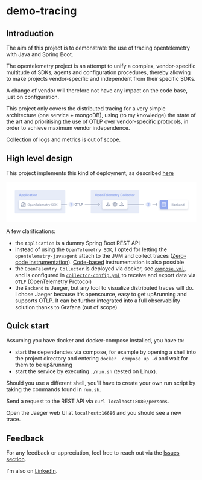 # demo-tracing

## Introduction

The aim of this project is to demonstrate the use of tracing opentelemetry with Java and Spring Boot.

The opentelemetry project is an attempt to unify a complex, vendor-specific multitude of SDKs, agents and configuration
procedures, thereby allowing to make projects vendor-specific and independent from their specific SDKs.

A change of vendor will therefore not have any impact on the code base, just on configuration.

This project only covers the distributed tracing for a very simple architecture (one service + mongoDB), using (to
my knowledge) the state of the art and prioritising the use of OTLP over vendor-specific protocols, in order to
achieve maximum vendor independence.

Collection of logs and metrics is out of scope.

## High level design

This project implements this kind of deployment, as described [here](https://opentelemetry.io/docs/collector/deployment/agent/)

![img.png](img.png)

A few clarifications:

- the `Application` is a dummy Spring Boot REST API
- instead of using the `OpenTelemetry SDK`, I opted for letting the `opentelemetry-javaagent` attach to the JVM and
  collect traces ([Zero-code instrumentation](https://opentelemetry.io/docs/zero-code/java/agent/)). [Code-based](https://opentelemetry.io/docs/concepts/instrumentation/code-based/) instrumentation is
  also possible
- the `OpenTelemtry Collector` is deployed via docker, see [`compose.yml`](compose.yml), and is configured in 
  [`collector-config.yml`](src/main/resources/collector-config.yml) to receive and export data via `OTLP` 
  (OpenTelemetry Protocol)
- the `Backend` is Jaeger, but any tool to visualize distributed traces will do. I chose Jaeger because it's 
  opensource, easy to get up&running and supports OTLP. It can be further integrated into a full observability 
  solution thanks to Grafana (out of scope)

## Quick start

Assuming you have docker and docker-compose installed, you have to:

- start the dependencies via compose, for example by opening a shell into the project directory and entering `docker 
compose up -d` and wait for them to be up&running
- start the service by executing `./run.sh` (tested on Linux).

Should you use a different shell, you'll have to create your own run script by taking the commands found in `run.sh`.

Send a request to the REST API via `curl localhost:8080/persons`.

Open the Jaeger web UI at `localhost:16686` and you should see a new trace.

## Feedback

For any feedback or appreciation, feel free to reach out via the [Issues section](https://github.com/andreaippo/demo-tracing/issues).

I'm also on [LinkedIn](https://github.com/andreaippo/demo-tracing/issues).
